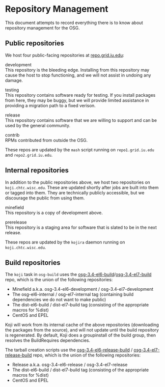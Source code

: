 Repository Management
=====================

This document attempts to record everything there is to know about repository management for the OSG.

Public repositories
-------------------

We host four public-facing repositories at [repo.grid.iu.edu](http://repo.grid.iu.edu/):

development  
This repository is the bleeding edge. Installing from this repository may cause the host to stop functioning, and we will not assist in undoing any damage.

testing  
This repository contains software ready for testing. If you install packages from here, they may be buggy, but we will provide limited assistance in providing a migration path to a fixed verison.

release  
This repository contains software that we are willing to support and can be used by the general community.

contrib  
RPMs contributed from outside the OSG.

These repos are updated by the `mash` script running on `repo1.grid.iu.edu` and `repo2.grid.iu.edu`.

Internal repositories
---------------------

In addition to the public repositories above, we host two repositories on `koji.chtc.wisc.edu`. These are updated shortly after jobs are built into them or tagged into them. They are technically publicly accessible, but we discourage the public from using them.

minefield  
This repository is a copy of development above.

prerelease  
This repository is a staging area for software that is slated to be in the next release.

These repos are updated by the `kojira` daemon running on `koji.chtc.wisc.edu`.

Build repositories
------------------

The `koji` task in `osg-build` uses the [osg-3.4-el6-build](http://koji.chtc.wisc.edu/koji/taginfo?tagID=472)/[osg-3.4-el7-build](http://koji.chtc.wisc.edu/koji/taginfo?tagID=481) repo, which is the union of the following repositories:

-   Minefield a.k.a. osg-3.4-el6-development / osg-3.4-el7-development
-   The osg-el6-internal / osg-el7-internal tag (containing build dependencies we do not want to make public)
-   The dist-el6-build / dist-el7-build tag (consisting of the appropriate macros for %dist)
-   CentOS and EPEL

Koji will work from its internal cache of the above repositories (downloading the packages from the source), and will not update until the build repository is regenerated. By default, Koji does a groupinstall of the build group, then resolves the BuildRequires dependencies.

The tarball creation scripts use the [osg-3.4-el6-release-build](https://koji.chtc.wisc.edu/koji/taginfo?tagID=478) / [osg-3.4-el7-release-build](https://koji.chtc.wisc.edu/koji/taginfo?tagID=487) repo, which is the union of the following repositories:

-   Release a.k.a. osg-3.4-el6-release / osg-3.4-el7-release
-   The dist-el6-build / dist-el7-build tag (consisting of the appropriate macros for %dist)
-   CentOS and EPEL

